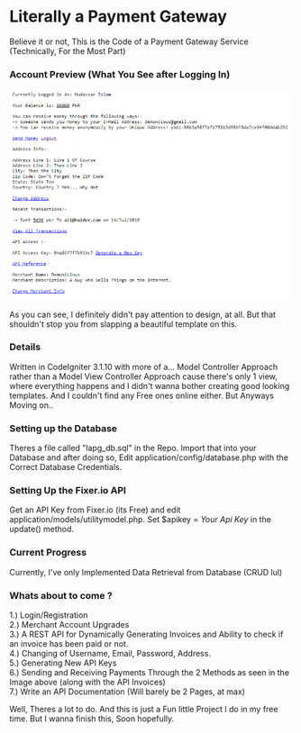 # Literally a Payment Gateway
 Believe it or not, This is the Code of a Payment Gateway Service (Technically, For the Most Part)

### Account Preview (What You See after Logging In)
![What you See After Logging In](/image.png?raw=true "What you see after Logging In")

As you can see, I definitely didn't pay attention to design, at all.
But that shouldn't stop you from slapping a beautiful template on this.

### Details
Written in CodeIgniter 3.1.10 with more of a... Model Controller Approach rather than a Model View Controller Approach cause there's only 1 view, where everything happens and I didn't wanna bother creating good looking templates. And I couldn't find any Free ones online either. But Anyways Moving on..

### Setting up the Database
Theres a file called "lapg_db.sql" in the Repo. Import that into your Database and after doing so, Edit application/config/database.php with the Correct Database Credentials.

### Setting Up the Fixer.io API
Get an API Key from Fixer.io (its Free) and edit application/models/utilitymodel.php. Set $apikey = *Your Api Key* in the update() method.

### Current Progress
Currently, I've only Implemented Data Retrieval from Database (CRUD lul)

### Whats about to come ?
1.) Login/Registration<br/>
2.) Merchant Account Upgrades<br/>
3.) A REST API for Dynamically Generating Invoices and Ability to check if an invoice has been paid or not.<br/>
4.) Changing of Username, Email, Password, Address.<br/>
5.) Generating New API Keys<br/>
6.) Sending and Receiving Payments Through the 2 Methods as seen in the Image above (along with the API Invoices)<br/>
7.) Write an API Documentation (Will barely be 2 Pages, at max)<br/>

Well, Theres a lot to do. And this is just a Fun little Project I do in my free time. But I wanna finish this, Soon hopefully.
